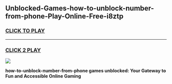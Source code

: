 
## Unblocked-Games-how-to-unblock-number-from-phone-Play-Online-Free-i8ztp
<h3>
<a href="https://premium76.site?title=how-to-unblock-number-from-phone&ref=26A">CLICK TO PLAY</a></h3>
<hr>

<h3>
<a href="https://premium76.site?title=how-to-unblock-number-from-phone&ref=26A">CLICK 2 PLAY</a>
  
</h3>

<a href="https://premium76.site?title=how-to-unblock-number-from-phone&ref=26A"><img src="https://clearcache.store/games.png"></a>


**how-to-unblock-number-from-phone games unblocked: Your Gateway to Fun and Accessible Online Gaming**
